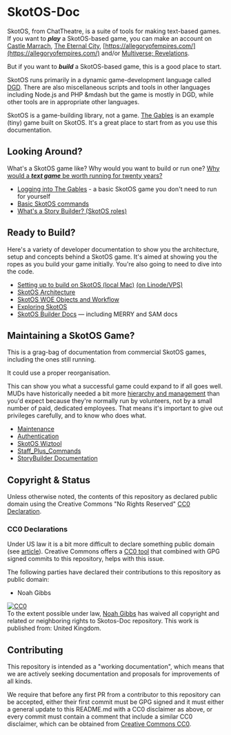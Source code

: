 # SkotOS-Doc

SkotOS, from ChatTheatre, is a suite of tools for making text-based games. If you want to ***play*** a SkotOS-based game, you can make an account on [Castle Marrach](https://www.marrach.com/), [The Eternal City](https://www.eternalcitygame.com/), [https://allegoryofempires.com/](https://allegoryofempires.com/) and/or [Multiverse; Revelations](https://home.multirev.net/).

But if you want to ***build*** a SkotOS-based game, this is a good place to start.

SkotOS runs primarily in a dynamic game-development language called [DGD](http://www.dworkin.nl/dgd/). There are also miscellaneous scripts and tools in other languages including Node.js and PHP &mdash but the game is mostly in DGD, while other tools are in appropriate other languages.

SkotOS is a game-building library, not a game. [The Gables](https://github.com/ChatTheatre/gables_game) is an example (tiny) game built on SkotOS. It's a great place to start from as you use this documentation.

## Looking Around?

What's a SkotOS game like? Why would you want to build or run one? [Why would a ***text game*** be worth running for twenty years?](Basics/Why_Text.md)

* [Logging into The Gables](Basics/Prod_Gables.md) - a basic SkotOS game you don't need to run for yourself
* [Basic SkotOS commands](Basics/Commands.md)
* [What's a Story Builder? (SkotOS roles)](Basics/Roles.md)

## Ready to Build?

Here's a variety of developer documentation to show you the architecture, setup and concepts behind a SkotOS game. It's aimed at showing you the ropes as you build your game initially. You're also going to need to dive into the code.

* [Setting up to build on SkotOS (local Mac)](./setup.md) [(on Linode/VPS)](./setup_vps.md)
* [SkotOS Architecture](./architecture.md)
* [SkotOS WOE Objects and Workflow](Story_Builder/woe_workflow.md)
* [Exploring SkotOS](./Developer/Exploring_SkotOS.md)
* [SkotOS Builder Docs](./Story_Builder/) &mdash; including MERRY and SAM docs

## Maintaining a SkotOS Game?

This is a grag-bag of documentation from commercial SkotOS games, including the ones still running.

It could use a proper reorganisation.

This can show you what a successful game could expand to if all goes well. MUDs have historically needed a bit more [hierarchy and management](Basics/Roles.md) than you'd expect because they're normally run by volunteers, not by a small number of paid, dedicated employees. That means it's important to give out privileges carefully, and to know who does what.

* [Maintenance](./Maintenance.md)
* [Authentication](./Authentication.md)
* [SkotOS Wiztool](Developer/SkotOS_Wiztool.md)
* [Staff_Plus_Commands](Story_Builder/Staff_Plus_Commands.md)
* [StoryBuilder Documentation](./Story_Builder/)

## Copyright & Status

Unless otherwise noted, the contents of this repository as declared public domain using the Creative Commons "No Rights Reserved" [CC0 Declaration](https://creativecommons.org/share-your-work/public-domain/cc0/).

### CC0 Declarations

Under US law it is a bit more difficult to declare something public domain (see [article](https://www.techdirt.com/articles/20150123/15564629797/why-we-still-cant-really-put-anything-public-domain-why-that-needs-to-change.shtml)). Creative Commons offers a [CC0 tool](https://creativecommons.org/choose/zero/) that combined with GPG signed commits to this repository, helps with this issue.

The following parties have declared their contributions to this repository as public domain:

* Noah Gibbs

<p xmlns:dct="http://purl.org/dc/terms/" xmlns:vcard="http://www.w3.org/2001/vcard-rdf/3.0#">
  <a rel="license"
     href="http://creativecommons.org/publicdomain/zero/1.0/">
    <img src="http://i.creativecommons.org/p/zero/1.0/88x31.png" style="border-style: none;" alt="CC0" />
  </a>
  <br />
  To the extent possible under law,
  <a rel="dct:publisher"
     href="https://codefol.io">
    <span property="dct:title">Noah Gibbs</span></a>
  has waived all copyright and related or neighboring rights to
  <span property="dct:title">Skotos-Doc repository</span>.
This work is published from:
<span property="vcard:Country" datatype="dct:ISO3166"
      content="UK" about="https://github.com/ChatTheatre/eOS-Doc">
  United Kingdom</span>.
</p>

## Contributing

This repository is intended as a "working documentation", which means that we are actively seeking documentation and proposals for improvements of all kinds.

We require that before any first PR from a contributor to this repository can be accepted, either their first commit must be GPG signed and it must either a general update to this README.md with a CC0 disclaimer as above, or every commit must contain a comment that include a similar CC0 disclaimer, which can be obtained from [Creative Commons CC0](https://creativecommons.org/choose/zero/).

